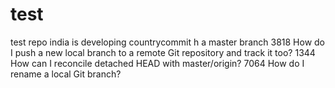 # test
test repo
india is developing countrycommit
h a master branch
3818
How do I push a new local branch to a remote Git repository and track it too?
1344
How can I reconcile detached HEAD with master/origin?
7064
How do I rename a local Git branch?


